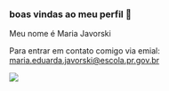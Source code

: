 ### boas vindas ao meu perfil 🖤
Meu nome é Maria Javorski

Para entrar em contato comigo via emial: 
maria.eduarda.javorski@escola.pr.gov.br

![](https://tenor.com/pt-BR/view/2fast2furious-brian-o-conner-roman-pearce-brian-roman-gif-16646868)

